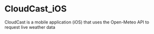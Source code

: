 # CloudCast_iOS
CloudCast is a mobile application (iOS) that uses the Open-Meteo API to request live weather data 
